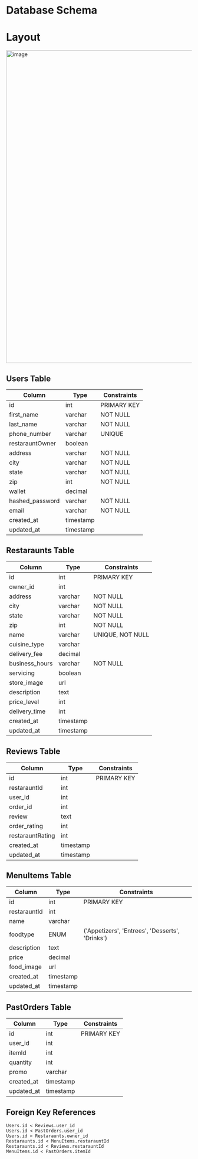 # Database Schema

# Layout
<img width="848" alt="image" src="https://github.com/user-attachments/assets/93682c52-f826-4efe-8fd5-9067050d7d9d" />


## Users Table
| Column | Type | Constraints |
|--------|------|-------------|
| id | int | PRIMARY KEY |
| first_name | varchar | NOT NULL |
| last_name | varchar | NOT NULL |
| phone_number | varchar | UNIQUE | NOT NULL |
| restarauntOwner | boolean | |
| address | varchar | NOT NULL |
| city | varchar | NOT NULL |
| state | varchar | NOT NULL |
| zip | int | NOT NULL |
| wallet | decimal | |
| hashed_password | varchar | NOT NULL |
| email | varchar | NOT NULL |
| created_at | timestamp | |
| updated_at | timestamp | |

## Restaraunts Table
| Column | Type | Constraints |
|--------|------|-------------|
| id | int | PRIMARY KEY |
| owner_id | int | |
| address | varchar | NOT NULL |
| city | varchar | NOT NULL |
| state | varchar | NOT NULL |
| zip | int | NOT NULL |
| name | varchar | UNIQUE, NOT NULL |
| cuisine_type | varchar | |
| delivery_fee | decimal | |
| business_hours | varchar | NOT NULL |
| servicing | boolean | |
| store_image | url | |
| description | text | |
| price_level | int | |
| delivery_time | int | |
| created_at | timestamp | |
| updated_at | timestamp | |

## Reviews Table
| Column | Type | Constraints |
|--------|------|-------------|
| id | int | PRIMARY KEY |
| restarauntId | int | |
| user_id | int | |
| order_id | int | |
| review | text | |
| order_rating | int | |
| restarauntRating | int | |
| created_at | timestamp | |
| updated_at | timestamp | |

## MenuItems Table
| Column | Type | Constraints |
|--------|------|-------------|
| id | int | PRIMARY KEY |
| restarauntId | int | |
| name | varchar | |
| foodtype | ENUM | ('Appetizers', 'Entrees', 'Desserts', 'Drinks') |
| description | text | |
| price | decimal | |
| food_image | url | |
| created_at | timestamp | |
| updated_at | timestamp | |

## PastOrders Table
| Column | Type | Constraints |
|--------|------|-------------|
| id | int | PRIMARY KEY |
| user_id | int | |
| itemId | int | |
| quantity | int | |
| promo | varchar | |
| created_at | timestamp | |
| updated_at | timestamp | |

## Foreign Key References
```
Users.id < Reviews.user_id
Users.id < PastOrders.user_id
Users.id < Restaraunts.owner_id
Restaraunts.id < MenuItems.restarauntId
Restaraunts.id < Reviews.restarauntId
MenuItems.id < PastOrders.itemId
```
